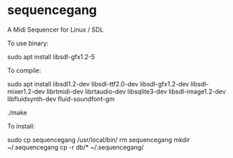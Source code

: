 # sequencegang
A Midi Sequencer for Linux / SDL

To use binary:

sudo apt install libsdl-gfx1.2-5

To compile:

sudo apt install libsdl1.2-dev libsdl-ttf2.0-dev libsdl-gfx1.2-dev libsdl-mixer1.2-dev librtmidi-dev librtaudio-dev libsqlite3-dev libsdl-image1.2-dev libfluidsynth-dev fluid-soundfont-gm

./make

To install:

sudo cp sequencegang /usr/local/bin/
rm sequencegang
mkdir ~/.sequencegang
cp -r db/* ~/.sequencegang/
